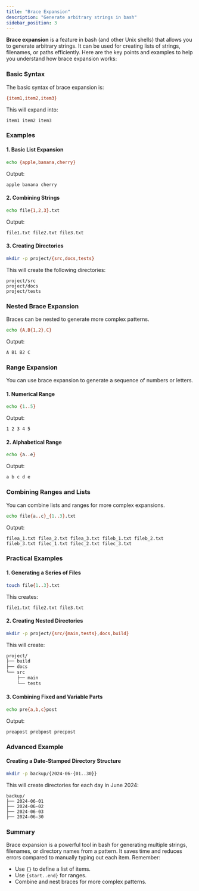 ```yaml
---
title: "Brace Expansion"
description: "Generate arbitrary strings in bash"
sidebar_position: 3
---
```


**Brace expansion** is a feature in bash (and other Unix shells) that allows you to generate arbitrary strings. It can be used for creating lists of strings, filenames, or paths efficiently. Here are the key points and examples to help you understand how brace expansion works:

### Basic Syntax

The basic syntax of brace expansion is:

```bash
{item1,item2,item3}
```

This will expand into:

```shell
item1 item2 item3
```

### Examples

#### 1. Basic List Expansion

```bash
echo {apple,banana,cherry}
```

Output:

```
apple banana cherry
```

#### 2. Combining Strings

```bash
echo file{1,2,3}.txt
```

Output:

```
file1.txt file2.txt file3.txt
```

#### 3. Creating Directories

```bash
mkdir -p project/{src,docs,tests}
```

This will create the following directories:

```
project/src
project/docs
project/tests
```

### Nested Brace Expansion

Braces can be nested to generate more complex patterns.

```bash
echo {A,B{1,2},C}
```

Output:

```
A B1 B2 C
```

### Range Expansion

You can use brace expansion to generate a sequence of numbers or letters.

#### 1. Numerical Range

```bash
echo {1..5}
```

Output:

```
1 2 3 4 5
```

#### 2. Alphabetical Range

```bash
echo {a..e}
```

Output:

```
a b c d e
```

### Combining Ranges and Lists

You can combine lists and ranges for more complex expansions.

```bash
echo file{a..c}_{1..3}.txt
```

Output:

```
filea_1.txt filea_2.txt filea_3.txt fileb_1.txt fileb_2.txt fileb_3.txt filec_1.txt filec_2.txt filec_3.txt
```

### Practical Examples

#### 1. Generating a Series of Files

```bash
touch file{1..3}.txt
```

This creates:

```
file1.txt file2.txt file3.txt
```

#### 2. Creating Nested Directories

```bash
mkdir -p project/{src/{main,tests},docs,build}
```

This will create:

```bash
project/
├── build
├── docs
└── src
    ├── main
    └── tests
```

#### 3. Combining Fixed and Variable Parts

```bash
echo pre{a,b,c}post
```

Output:

```
preapost prebpost precpost
```

### Advanced Example 

#### Creating a Date-Stamped Directory Structure

```bash
mkdir -p backup/{2024-06-{01..30}}
```

This will create directories for each day in June 2024:

```
backup/
├── 2024-06-01
├── 2024-06-02
├── 2024-06-03
├── 2024-06-30
```

### Summary

Brace expansion is a powerful tool in bash for generating multiple strings, filenames, or directory names from a pattern. It saves time and reduces errors compared to manually typing out each item. Remember:

- Use `{}` to define a list of items.
- Use `{start..end}` for ranges.
- Combine and nest braces for more complex patterns.